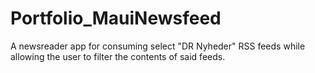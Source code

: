# Portfolio_MauiNewsfeed

A newsreader app for consuming select "DR Nyheder" RSS feeds while allowing the user to filter the contents of said feeds.
